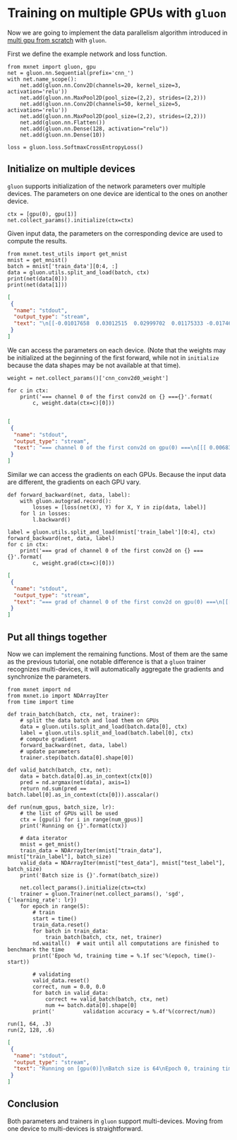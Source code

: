 #  Training on multiple GPUs with `gluon`

Now we are going to implement the data parallelism algorithm introduced in [multi gpu from scratch](./P14-C02-multiple-gpus-scratch.ipynb) with `gluon`.

First we define the example network and loss function.

```{.python .input  n=1}
from mxnet import gluon, gpu
net = gluon.nn.Sequential(prefix='cnn_')
with net.name_scope():
    net.add(gluon.nn.Conv2D(channels=20, kernel_size=3, activation='relu'))
    net.add(gluon.nn.MaxPool2D(pool_size=(2,2), strides=(2,2)))
    net.add(gluon.nn.Conv2D(channels=50, kernel_size=5, activation='relu'))
    net.add(gluon.nn.MaxPool2D(pool_size=(2,2), strides=(2,2)))
    net.add(gluon.nn.Flatten())
    net.add(gluon.nn.Dense(128, activation="relu"))
    net.add(gluon.nn.Dense(10))
    
loss = gluon.loss.SoftmaxCrossEntropyLoss()
```

## Initialize on multiple devices

`gluon` supports initialization of the network parameters over multiple devices. The parameters on one device are identical to the ones on another device.

```{.python .input  n=2}
ctx = [gpu(0), gpu(1)]
net.collect_params().initialize(ctx=ctx)
```

Given input data, the parameters on the corresponding device are used to compute the results.

```{.python .input  n=3}
from mxnet.test_utils import get_mnist
mnist = get_mnist()
batch = mnist['train_data'][0:4, :]
data = gluon.utils.split_and_load(batch, ctx)
print(net(data[0]))
print(net(data[1]))
```

```{.json .output n=3}
[
 {
  "name": "stdout",
  "output_type": "stream",
  "text": "\n[[-0.01017658  0.03012515  0.02999702  0.01175333 -0.01746453  0.00707828\n   0.02404996  0.00616632 -0.02094562  0.0136827 ]\n [-0.01249129  0.0305641   0.02823936 -0.00159418 -0.00722831  0.00538148\n   0.01476716  0.0225275  -0.02458289  0.0246105 ]]\n<NDArray 2x10 @gpu(0)>\n\n[[-0.00349744  0.01896121  0.02959755  0.00261514  0.00015916 -0.00355723\n   0.0040103   0.03075583 -0.00761715  0.00599077]\n [-0.00557119  0.02766508  0.02406837 -0.0007478  -0.00511122  0.00538528\n   0.00292899  0.01488838 -0.00191687  0.01074106]]\n<NDArray 2x10 @gpu(1)>\n"
 }
]
```

We can access the parameters on each device. (Note that the weights may be initialized at the beginning of the first forward, while not in `initialize` because the data shapes may be not available at that time). 

```{.python .input  n=4}
weight = net.collect_params()['cnn_conv2d0_weight']

for c in ctx:
    print('=== channel 0 of the first conv2d on {} ==={}'.format(
        c, weight.data(ctx=c)[0]))
    
```

```{.json .output n=4}
[
 {
  "name": "stdout",
  "output_type": "stream",
  "text": "=== channel 0 of the first conv2d on gpu(0) ===\n[[[ 0.0068339   0.01299825  0.0301265 ]\n  [ 0.04819721  0.01438687  0.05011239]\n  [ 0.00628365  0.04861524 -0.01068833]]]\n<NDArray 1x3x3 @gpu(0)>\n=== channel 0 of the first conv2d on gpu(1) ===\n[[[ 0.0068339   0.01299825  0.0301265 ]\n  [ 0.04819721  0.01438687  0.05011239]\n  [ 0.00628365  0.04861524 -0.01068833]]]\n<NDArray 1x3x3 @gpu(1)>\n"
 }
]
```

Similar we can access the gradients on each GPUs. Because the input data are different, the gradients on each GPU vary. 

```{.python .input  n=5}
def forward_backward(net, data, label):
    with gluon.autograd.record():
        losses = [loss(net(X), Y) for X, Y in zip(data, label)]
    for l in losses:
        l.backward()
        
label = gluon.utils.split_and_load(mnist['train_label'][0:4], ctx)
forward_backward(net, data, label)
for c in ctx:
    print('=== grad of channel 0 of the first conv2d on {} ==={}'.format(
        c, weight.grad(ctx=c)[0]))
```

```{.json .output n=5}
[
 {
  "name": "stdout",
  "output_type": "stream",
  "text": "=== grad of channel 0 of the first conv2d on gpu(0) ===\n[[[-0.00481181  0.02549154  0.05066926]\n  [ 0.01503928  0.04740802  0.04111018]\n  [ 0.04527877  0.06305876  0.04087965]]]\n<NDArray 1x3x3 @gpu(0)>\n=== grad of channel 0 of the first conv2d on gpu(1) ===\n[[[-0.01102538 -0.02251887 -0.02211753]\n  [-0.01587106 -0.03848278 -0.03960424]\n  [-0.03371563 -0.06092874 -0.064744  ]]]\n<NDArray 1x3x3 @gpu(1)>\n"
 }
]
```

## Put all things together

Now we can implement the remaining functions. Most of them are the same as the previous tutorial, one notable difference is that a `gluon` trainer recognizes multi-devices, it will automatically aggregate the gradients and synchronize the parameters. 

```{.python .input  n=6}
from mxnet import nd
from mxnet.io import NDArrayIter
from time import time

def train_batch(batch, ctx, net, trainer):
    # split the data batch and load them on GPUs
    data = gluon.utils.split_and_load(batch.data[0], ctx)
    label = gluon.utils.split_and_load(batch.label[0], ctx)
    # compute gradient
    forward_backward(net, data, label)
    # update parameters
    trainer.step(batch.data[0].shape[0])
    
def valid_batch(batch, ctx, net):
    data = batch.data[0].as_in_context(ctx[0])
    pred = nd.argmax(net(data), axis=1)
    return nd.sum(pred == batch.label[0].as_in_context(ctx[0])).asscalar()    

def run(num_gpus, batch_size, lr):    
    # the list of GPUs will be used
    ctx = [gpu(i) for i in range(num_gpus)]
    print('Running on {}'.format(ctx))
    
    # data iterator
    mnist = get_mnist()
    train_data = NDArrayIter(mnist["train_data"], mnist["train_label"], batch_size)
    valid_data = NDArrayIter(mnist["test_data"], mnist["test_label"], batch_size)
    print('Batch size is {}'.format(batch_size))
    
    net.collect_params().initialize(ctx=ctx)
    trainer = gluon.Trainer(net.collect_params(), 'sgd', {'learning_rate': lr})
    for epoch in range(5):
        # train
        start = time()
        train_data.reset()
        for batch in train_data:
            train_batch(batch, ctx, net, trainer)
        nd.waitall()  # wait until all computations are finished to benchmark the time
        print('Epoch %d, training time = %.1f sec'%(epoch, time()-start))
        
        # validating
        valid_data.reset()
        correct, num = 0.0, 0.0
        for batch in valid_data:
            correct += valid_batch(batch, ctx, net)
            num += batch.data[0].shape[0]                
        print('         validation accuracy = %.4f'%(correct/num))
        
run(1, 64, .3)        
run(2, 128, .6)            
```

```{.json .output n=6}
[
 {
  "name": "stdout",
  "output_type": "stream",
  "text": "Running on [gpu(0)]\nBatch size is 64\nEpoch 0, training time = 4.9 sec\n         validation accuracy = 0.9764\nEpoch 1, training time = 4.7 sec\n         validation accuracy = 0.9839\nEpoch 2, training time = 4.6 sec\n         validation accuracy = 0.9836\nEpoch 3, training time = 4.7 sec\n         validation accuracy = 0.9861\nEpoch 4, training time = 4.7 sec\n         validation accuracy = 0.9862\nRunning on [gpu(0), gpu(1)]\nBatch size is 128\nEpoch 0, training time = 2.8 sec\n         validation accuracy = 0.8951\nEpoch 1, training time = 2.8 sec\n         validation accuracy = 0.9687\nEpoch 2, training time = 2.8 sec\n         validation accuracy = 0.9759\nEpoch 3, training time = 2.8 sec\n         validation accuracy = 0.9785\nEpoch 4, training time = 2.9 sec\n         validation accuracy = 0.9813\n"
 }
]
```

## Conclusion

Both parameters and trainers in `gluon` support multi-devices. Moving from one device to multi-devices is straightforward. 
